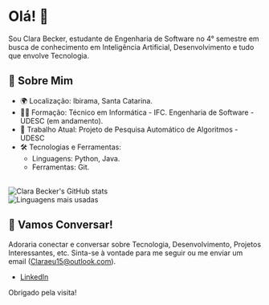 # Olá! 👋

Sou Clara Becker, estudante de Engenharia de Software no 4° semestre em busca de conhecimento em Inteligência Artificial, Desenvolvimento e tudo que envolve Tecnologia.

## 🧠 Sobre Mim

- 🌍 Localização: Ibirama, Santa Catarina.
- 🧑‍🎓 Formação: Técnico em Informática - IFC. Engenharia de Software - UDESC (em andamento).
- 💼 Trabalho Atual: Projeto de Pesquisa Automático de Algoritmos - UDESC
- 🛠️ Tecnologias e Ferramentas:
  - Linguagens: Python, Java.
  - Ferramentas: Git.
<br>
<div align="">
  <img src="https://github-readme-stats.vercel.app/api?username=clarabecker&show_icons=true&theme=cobalt" alt="Clara Becker's GitHub stats" />
</div>
<!-- Linguagens mais usadas -->
<div align="">
  <img src="https://github-readme-stats.vercel.app/api/top-langs/?username=clarabecker&layout=compact&theme=cobalt" alt="Linguagens mais usadas" />
</div>

## 💬 Vamos Conversar!

Adoraria conectar e conversar sobre Tecnologia, Desenvolvimento, Projetos Interessantes, etc. Sinta-se à vontade para me seguir ou me enviar um email (Claraeu15@outlook.com).

- [LinkedIn](https://www.linkedin.com/in/clara-becker-859b89293/)

Obrigado pela visita!

